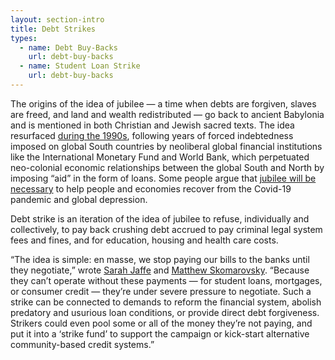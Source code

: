 ```yaml
---
layout: section-intro
title: Debt Strikes
types:
  - name: Debt Buy-Backs
    url: debt-buy-backs
  - name: Student Loan Strike
    url: debt-buy-backs
---
```



The origins of the idea of jubilee — a time when debts are forgiven, slaves are freed, and land and wealth redistributed —  go back to ancient Babylonia and is mentioned in both Christian and Jewish sacred texts. The idea resurfaced [during the 1990s](https://jubileedebt.org.uk/about-us), following years of forced indebtedness imposed on global South countries by neoliberal global financial institutions like the International Monetary Fund and World Bank, which perpetuated neo-colonial economic relationships between the global South and North by imposing “aid” in the form of loans. Some people argue that [jubilee will be necessary](https://www.thenation.com/article/economy/jubilee-cancellation-debt-coronavirus/) to help people and economies recover from the Covid-19 pandemic and global depression.

Debt strike is an iteration of the idea of jubilee to refuse, individually and collectively, to pay back crushing debt accrued to pay criminal legal system fees and fines, and for education, housing and health care costs. 

“The idea is simple: en masse, we stop paying our bills to the banks until they negotiate,” wrote [Sarah Jaffe](https://beautifultrouble.org/author/sarahjaffe/) and [Matthew Skomarovsky](https://beautifultrouble.org/author/matthewskomarovsky/). “Because they can’t operate without these payments — for student loans, mortgages, or consumer credit — they’re under severe pressure to negotiate. Such a strike can be connected to demands to reform the financial system, abolish predatory and usurious loan conditions, or provide direct debt forgiveness. Strikers could even pool some or all of the money they’re not paying, and put it into a ‘strike fund’ to support the campaign or kick-start alternative community-based credit systems.”